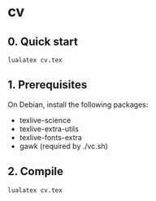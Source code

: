 cv
==

## 0. Quick start

```
lualatex cv.tex
```

## 1. Prerequisites

On Debian, install the following packages:
- texlive-science
- texlive-extra-utils
- texlive-fonts-extra
- gawk (required by ./vc.sh)

## 2. Compile

```
lualatex cv.tex
```